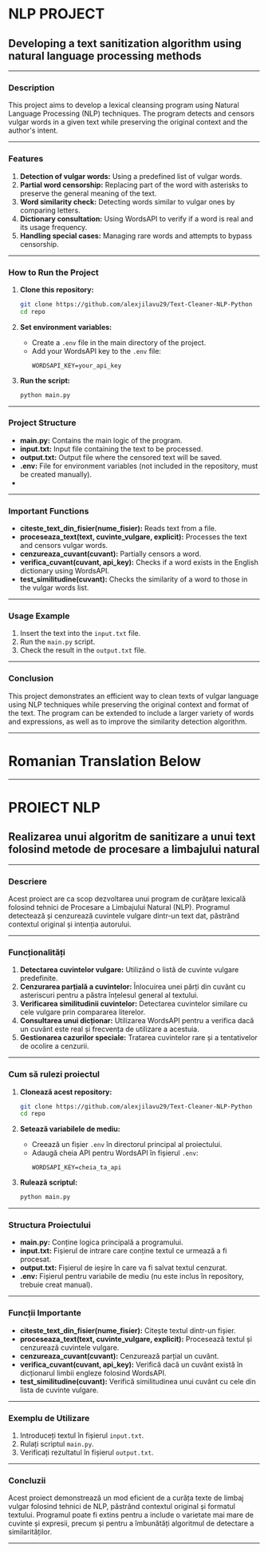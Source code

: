 # NLP PROJECT
## Developing a text sanitization algorithm using natural language processing methods

---

### Description

This project aims to develop a lexical cleansing program using Natural Language Processing (NLP) techniques. The program detects and censors vulgar words in a given text while preserving the original context and the author's intent.

---

### Features

1. **Detection of vulgar words:** Using a predefined list of vulgar words.
2. **Partial word censorship:** Replacing part of the word with asterisks to preserve the general meaning of the text.
3. **Word similarity check:** Detecting words similar to vulgar ones by comparing letters.
4. **Dictionary consultation:** Using WordsAPI to verify if a word is real and its usage frequency.
5. **Handling special cases:** Managing rare words and attempts to bypass censorship.

---

### How to Run the Project

1. **Clone this repository:**
    ```bash
    git clone https://github.com/alexjilavu29/Text-Cleaner-NLP-Python
    cd repo
    ```

2. **Set environment variables:**
    - Create a `.env` file in the main directory of the project.
    - Add your WordsAPI key to the `.env` file:
      ```
      WORDSAPI_KEY=your_api_key
      ```

2. **Run the script:**
    ```bash
    python main.py
    ```

---

### Project Structure

- **main.py:** Contains the main logic of the program.
- **input.txt:** Input file containing the text to be processed.
- **output.txt:** Output file where the censored text will be saved.
- **.env:** File for environment variables (not included in the repository, must be created manually).
- 
---

### Important Functions

- **citeste_text_din_fisier(nume_fisier):** Reads text from a file.
- **proceseaza_text(text, cuvinte_vulgare, explicit):** Processes the text and censors vulgar words.
- **cenzureaza_cuvant(cuvant):** Partially censors a word.
- **verifica_cuvant(cuvant, api_key):** Checks if a word exists in the English dictionary using WordsAPI.
- **test_similitudine(cuvant):** Checks the similarity of a word to those in the vulgar words list.

---

### Usage Example

1. Insert the text into the `input.txt` file.
2. Run the `main.py` script.
3. Check the result in the `output.txt` file.

---

### Conclusion

This project demonstrates an efficient way to clean texts of vulgar language using NLP techniques while preserving the original context and format of the text. The program can be extended to include a larger variety of words and expressions, as well as to improve the similarity detection algorithm.

---


# Romanian Translation Below
--- 


# PROIECT NLP


## Realizarea unui algoritm de sanitizare a unui text folosind metode de procesare a limbajului natural

---

### Descriere

Acest proiect are ca scop dezvoltarea unui program de curățare lexicală folosind tehnici de Procesare a Limbajului Natural (NLP). Programul detectează și cenzurează cuvintele vulgare dintr-un text dat, păstrând contextul original și intenția autorului.

---

### Funcționalități

1. **Detectarea cuvintelor vulgare:** Utilizând o listă de cuvinte vulgare predefinite.
2. **Cenzurarea parțială a cuvintelor:** Înlocuirea unei părți din cuvânt cu asteriscuri pentru a păstra înțelesul general al textului.
3. **Verificarea similitudinii cuvintelor:** Detectarea cuvintelor similare cu cele vulgare prin compararea literelor.
4. **Consultarea unui dicționar:** Utilizarea WordsAPI pentru a verifica dacă un cuvânt este real și frecvența de utilizare a acestuia.
5. **Gestionarea cazurilor speciale:** Tratarea cuvintelor rare și a tentativelor de ocolire a cenzurii.

---

### Cum să rulezi proiectul

1. **Clonează acest repository:**
    ```bash
    git clone https://github.com/alexjilavu29/Text-Cleaner-NLP-Python
    cd repo
    ```

2. **Setează variabilele de mediu:**
    - Creează un fișier `.env` în directorul principal al proiectului.
    - Adaugă cheia API pentru WordsAPI în fișierul `.env`:
      ```
      WORDSAPI_KEY=cheia_ta_api
      ```

2. **Rulează scriptul:**
    ```bash
    python main.py
    ```

---

### Structura Proiectului

- **main.py:** Conține logica principală a programului.
- **input.txt:** Fișierul de intrare care conține textul ce urmează a fi procesat.
- **output.txt:** Fișierul de ieșire în care va fi salvat textul cenzurat.
- **.env:** Fișierul pentru variabile de mediu (nu este inclus în repository, trebuie creat manual).

---

### Funcții Importante

- **citeste_text_din_fisier(nume_fisier):** Citește textul dintr-un fișier.
- **proceseaza_text(text, cuvinte_vulgare, explicit):** Procesează textul și cenzurează cuvintele vulgare.
- **cenzureaza_cuvant(cuvant):** Cenzurează parțial un cuvânt.
- **verifica_cuvant(cuvant, api_key):** Verifică dacă un cuvânt există în dicționarul limbii engleze folosind WordsAPI.
- **test_similitudine(cuvant):** Verifică similitudinea unui cuvânt cu cele din lista de cuvinte vulgare.

---

### Exemplu de Utilizare

1. Introduceți textul în fișierul `input.txt`.
2. Rulați scriptul `main.py`.
3. Verificați rezultatul în fișierul `output.txt`.

---

### Concluzii

Acest proiect demonstrează un mod eficient de a curăța texte de limbaj vulgar folosind tehnici de NLP, păstrând contextul original și formatul textului. Programul poate fi extins pentru a include o varietate mai mare de cuvinte și expresii, precum și pentru a îmbunătăți algoritmul de detectare a similarităților.

---
